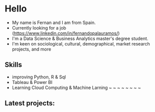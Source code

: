 # Hello
* My name is Fernan and I am from Spain.
* Currently looking for a job (https://www.linkedin.com/in/fernandopalauramos/)
* I'm a Data Science & Business Analytics master's degree student.
* I'm keen on sociological, cultural, demographical, market research projects, and more

## Skills
* improving Python, R & Sql
* Tableau & Power BI
* Learning Cloud Computing & Machine Larning
~
~
~
~
~
~
~
~
## Latest projects:
